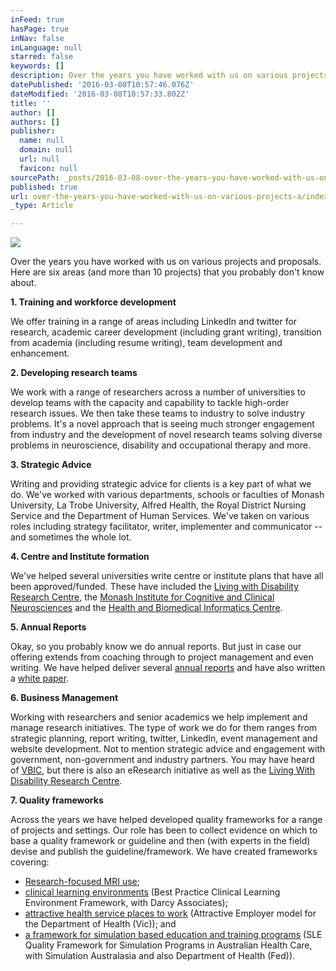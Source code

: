 ```yaml
---
inFeed: true
hasPage: true
inNav: false
inLanguage: null
starred: false
keywords: []
description: Over the years you have worked with us on various projects and proposals. Here are six areas (and more than 10 projects) that you probably don’t know about.
datePublished: '2016-03-08T10:57:46.076Z'
dateModified: '2016-03-08T10:57:33.802Z'
title: ''
author: []
authors: []
publisher:
  name: null
  domain: null
  url: null
  favicon: null
sourcePath: _posts/2016-03-08-over-the-years-you-have-worked-with-us-on-various-projects-a.md
published: true
url: over-the-years-you-have-worked-with-us-on-various-projects-a/index.html
_type: Article

---
```

![](https://the-grid-user-content.s3-us-west-2.amazonaws.com/28a13fc4-058f-45d5-8e06-f1b6884dfee7.jpg)

Over the years you have worked with us on various projects and proposals. Here are six areas (and more than 10 projects) that you probably don't know about.

**1\. Training and workforce development**

We offer training in a range of areas including LinkedIn and twitter for research, academic career development (including grant writing), transition from academia (including resume writing), team development and enhancement.

**2\. Developing research teams**

We work with a range of researchers across a number of universities to develop teams with the capacity and capability to tackle high-order research issues. We then take these teams to industry to solve industry problems. It's a novel approach that is seeing much stronger engagement from industry and the development of novel research teams solving diverse problems in neuroscience, disability and occupational therapy and more.

**3\. Strategic Advice**

Writing and providing strategic advice for clients is a key part of what we do. We've worked with various departments, schools or faculties of Monash University, La Trobe University, Alfred Health, the Royal District Nursing Service and the Department of Human Services. We've taken on various roles including strategy facilitator, writer, implementer and communicator -- and sometimes the whole lot.

**4\. Centre and Institute formation**

We've helped several universities write centre or institute plans that have all been approved/funded. These have included the [Living with Disability Research Centre][0], the [Monash Institute for Cognitive and Clinical Neurosciences][1] and the [Health and Biomedical Informatics Centre][2].

**5\. Annual Reports**

Okay, so you probably know we do annual reports. But just in case our offering extends from coaching through to project management and even writing. We have helped deliver several [annual reports][3] and have also written a [white paper][4].

**6\. Business Management**

Working with researchers and senior academics we help implement and manage research initiatives. The type of work we do for them ranges from strategic planning, report writing, twitter, LinkedIn, event management and website development. Not to mention strategic advice and engagement with government, non-government and industry partners. You may have heard of [VBIC][5], but there is also an eResearch initiative as well as the [Living With Disability Research Centre][6].

**7\. Quality frameworks**

Across the years we have helped developed quality frameworks for a range of projects and settings. Our role has been to collect evidence on which to base a quality framework or guideline and then (with experts in the field) devise and publish the guideline/framework. We have created frameworks covering:

* [Research-focused MRI use][7];
* [clinical learning environments][8] (Best Practice Clinical Learning Environment Framework, with Darcy Associates);
* [attractive health service places to work][9] (Attractive Employer model for the Department of Health (Vic)); and
* [a framework for simulation based education and training programs][10] (SLE Quality Framework for Simulation Programs in Australian Health Care, with Simulation Australasia and also Department of Health (Fed)). 

[0]: http://www.latrobe.edu.au/lids
[1]: http://www.ravencg.com.au/index.php/projects/124-miccn-business-plan
[2]: http://medicine.unimelb.edu.au/alumni/chiron/june_2014/health_and_biomedical_informatics_centre_habic_launch
[3]: http://www.ravencg.com.au/index.php/capabilities
[4]: http://www.ravencg.com.au/images/documents/RavenCG-Rocking-Reports-White-Paper.pdf
[5]: https://www.vbic.org.au/
[6]: http://www.ravencg.com.au/index.php/projects/123-living-with-disability-research-centre
[7]: https://vbic.org.au/
[8]: http://www.ravencg.com.au/index.php/projects/19-best-practice-clinical-learning-environments
[9]: http://www.ravencg.com.au/index.php/projects/18-attractive-employer-model-diagnostic-tool?highlight=WyJkZXBhcnRtZW50Iiwib2YiLCJoZWFsdGgiLCJoZWFsdGgncyIsImRlcGFydG1lbnQgb2YiLCJkZXBhcnRtZW50IG9mIGhlYWx0aCIsIm9mIGhlYWx0aCJd
[10]: http://www.ravencg.com.au/index.php/projects/27-quality-frameworks-for-simulation-programs